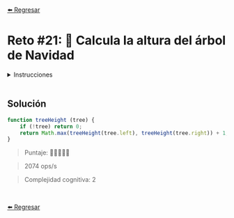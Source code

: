 [⬅️ Regresar](https://github.com/cosmoart/adventJS)

# Reto #21: 🎄 Calcula la altura del árbol de Navidad

<details>
  <summary>Instrucciones</summary>

</br>

Santa Claus 🎅 está decorando un árbol de Navidad mágico 🪄, que este año tiene una estructura especial en forma de árbol binario. Cada nodo del árbol representa un regalo, y Santa quiere saber la altura del árbol para colocar la estrella mágica en la punta.

Tu tarea es escribir una función que calcule la altura de un árbol binario. La altura de un árbol binario se define como el número máximo de niveles desde la raíz hasta una hoja. Un árbol vacío tiene una altura de 0.

```js
// Definición del árbol
const tree = {
  value: '🎁',
  left: {
    value: '🎄',
    left: {
      value: '⭐',
      left: null,
      right: null
    },
    right: {
      value: '🎅',
      left: null,
      right: null
    }
  },
  right: {
    value: '❄️',
    left: null,
    right: {
      value: '🦌',
      left: null,
      right: null
    }
  }
}

// Representación gráfica del árbol:
//        🎁
//       /   \
//     🎄     ❄️
//    /  \      \
//  ⭐   🎅      🦌

// Llamada a la función
treeHeight(tree)
// Devuelve: 3
```
</details>

<br/>

## Solución

```js
function treeHeight (tree) {
	if (!tree) return 0;
	return Math.max(treeHeight(tree.left), treeHeight(tree.right)) + 1;
}
```

> Puntaje: 🌟🌟🌟🌟🌟

> 2074 ops/s

> Complejidad cognitiva: 2

<br/>

[⬅️ Regresar](https://github.com/cosmoart/adventJS)